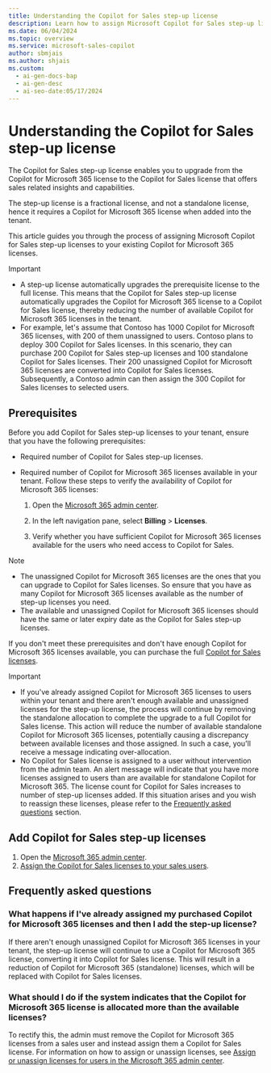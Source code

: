 ```yaml
---
title: Understanding the Copilot for Sales step-up license
description: Learn how to assign Microsoft Copilot for Sales step-up licenses and upgrade from the Copilot for Microsoft 365 license.
ms.date: 06/04/2024
ms.topic: overview
ms.service: microsoft-sales-copilot
author: sbmjais
ms.author: shjais
ms.custom:
  - ai-gen-docs-bap
  - ai-gen-desc
  - ai-seo-date:05/17/2024
---
```


# Understanding the Copilot for Sales step-up license

The Copilot for Sales step-up license enables you to upgrade from the Copilot for Microsoft 365 license to the Copilot for Sales license that offers sales related insights and capabilities.

The step-up license is a fractional license, and not a standalone license, hence it requires a Copilot for Microsoft 365 license when added into the tenant.

This article guides you through the process of assigning Microsoft Copilot for Sales step-up licenses to your existing Copilot for Microsoft 365 licenses.

> [!IMPORTANT]
>- A step-up license automatically upgrades the prerequisite license to the full license. This means that the Copilot for Sales step-up license automatically upgrades the Copilot for Microsoft 365 license to a Copilot for Sales license, thereby reducing the number of available Copilot for Microsoft 365 licenses in the tenant.
>- For example, let's assume that Contoso has 1000 Copilot for Microsoft 365 licenses, with 200 of them unassigned to users. Contoso plans to deploy 300 Copilot for Sales licenses. In this scenario, they can purchase 200 Copilot for Sales step-up licenses and 100 standalone Copilot for Sales licenses. Their 200 unassigned Copilot for Microsoft 365 licenses are converted into Copilot for Sales licenses. Subsequently, a Contoso admin can then assign the 300 Copilot for Sales licenses to selected users.


## Prerequisites

Before you add Copilot for Sales step-up licenses to your tenant, ensure that you have the following prerequisites:

- Required number of Copilot for Sales step-up licenses.

- Required number of Copilot for Microsoft 365 licenses available in your tenant. Follow these steps to verify the availability of Copilot for Microsoft 365 licenses:

    1. Open the [Microsoft 365 admin center](https://admin.microsoft.com/).

    1. In the left navigation pane, select **Billing** > **Licenses**.

    1. Verify whether you have sufficient Copilot for Microsoft 365 licenses available for the users who need access to Copilot for Sales.

> [!NOTE]
> - The unassigned Copilot for Microsoft 365 licenses are the ones that you can upgrade to Copilot for Sales licenses. So ensure that you have as many Copilot for Microsoft 365 licenses available as the number of step-up licenses you need. 
> - The available and unassigned Copilot for Microsoft 365 licenses should have the same or later expiry date as the Copilot for Sales step-up licenses.

If you don't meet these prerequisites and don't have enough Copilot for Microsoft 365 licenses available, you can purchase the full [Copilot for Sales licenses](buy-license.md).

> [!IMPORTANT]
> - If you've already assigned Copilot for Microsoft 365 licenses to users within your tenant and there aren't enough available and unassigned licenses for the step-up license, the process will continue by removing the standalone allocation to complete the upgrade to a full Copilot for Sales license. This action will reduce the number of available standalone Copilot for Microsoft 365 licenses, potentially causing a discrepancy between available licenses and those assigned. In such a case, you'll receive a message indicating over-allocation.
> - No Copilot for Sales license is assigned to a user without intervention from the admin team. An alert message will indicate that you have more licenses assigned to users than are available for standalone Copilot for Microsoft 365. The license count for Copilot for Sales increases to number of step-up licenses added. If this situation arises and you wish to reassign these licenses, please refer to the [Frequently asked questions](#frequently-asked-questions) section.

## Add Copilot for Sales step-up licenses

1. Open the [Microsoft 365 admin center](https://admin.microsoft.com/).
2. [Assign the Copilot for Sales licenses to your sales users](/microsoft-365/admin/manage/assign-licenses-to-users?view=o365-worldwide&preserve-view=true).

## Frequently asked questions

### What happens if I've already assigned my purchased Copilot for Microsoft 365 licenses and then I add the step-up license?

If there aren't enough unassigned Copilot for Microsoft 365 licenses in your tenant, the step-up license will continue to use a Copilot for Microsoft 365 license, converting it into Copilot for Sales license. This will result in a reduction of Copilot for Microsoft 365 (standalone) licenses, which will be replaced with Copilot for Sales licenses.

### What should I do if the system indicates that the Copilot for Microsoft 365 license is allocated more than the available licenses?

To rectify this, the admin must remove the Copilot for Microsoft 365 licenses from a sales user and instead assign them a Copilot for Sales license. For information on how to assign or unassign licenses, see [Assign or unassign licenses for users in the Microsoft 365 admin center](/microsoft-365/admin/manage/assign-licenses-to-users?view=o365-worldwide&preserve-view=true).
